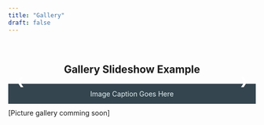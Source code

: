 ```yaml
---
title: "Gallery"
draft: false
---
```

<style>
/*body {
  font-family: Arial;
  margin: 0;
}
* {
  box-sizing: border-box;
}
------------------------------------------------------------------------------------------

*/
img {
  vertical-align: middle;
}
p {
  margin: .7em 0;
}
/* Position the image container (needed to position the left and right arrows) */
.container {
  position: relative;
}
/* Hide the images by default */
.mySlides {
  display: none;
}
/* Add a pointer when hovering over the thumbnail images */
.cursor {
  cursor: pointer;
}
/* Next & previous buttons */
.prev,
.next {
  cursor: pointer;
  position: absolute;
  top: 40%;
  width: auto;
  padding: 16px;
  margin-top: -50px;
  color: white;
  font-weight: bold;
  font-size: 20px;
  border-radius: 0 3px 3px 0;
  user-select: none;
  -webkit-user-select: none;
}
/* Position the "next button" to the right */
.next {
  right: 0;
  border-radius: 3px 0 0 3px;
}
/* On hover, add a black background color with a little bit see-through */
.prev:hover,
.next:hover {
  background-color: rgba(0, 0, 0, 0.8);
}
/* Number text (1/3 etc) */
.numbertext {
  color: #35454f;
  font-size: 15px;
  padding: 8px 12px;
  position: absolute;
  top: 0;
}
/* Container for image text */
.caption-container {
  text-align: center;
  background-color: #35454f;
  padding: 2px 16px;
  color: #e3f2f2;
}
.row:after {
  content: "";
  display: table;
  clear: both;
}
/* Six columns side by side */
.column {
  float: left;
  width: 16.66%;
}
/* Add a transparency effect for thumnbail images */
.demo {
  opacity: 0.6;
}
.active,
.demo:hover {
  opacity: 1;
}
</style>

<!-- create a better layout format with Hugo templating -->
<br>
<!--Slideshow Gallery exmp. - https://www.w3schools.com/howto/howto_js_slideshow_gallery.asp-->
<div class="container">
  <h2 style="text-align:center">Gallery Slideshow Example</h2>
  <div class="container">
    <div class="mySlides">
      <div class="numbertext">1 / 3</div>
      <img src="https://restauranthrgroup.com/wp-content/uploads/2019/06/video-placeholder-1024x576.png" style="width:100%">
    </div>
    <div class="mySlides">
      <div class="numbertext">2 / 3</div>
      <img src="https://roadmaptoprofit.com/wp-content/uploads/2018/10/video-placeholder.jpg" style="width:100%">
    </div>
    <div class="mySlides">
      <div class="numbertext">3 / 3</div>
      <img src="https://handsontek.net/images/SharePoint/Embed%20Stream/hero.png" style="width:100%">
    </div>
    <a class="prev" onclick="plusSlides(-1)">❮</a>
    <a class="next" onclick="plusSlides(1)">❯</a>
    <div class="caption-container">
      <p id="caption">Image Caption Goes Here</p>
    </div>
  </div>
</div>

<script>
let slideIndex = 1;
showSlides(slideIndex);

function plusSlides(n) {
  showSlides(slideIndex += n);
}

function currentSlide(n) {
  showSlides(slideIndex = n);
}

function showSlides(n) {
  let i;
  let slides = document.getElementsByClassName("mySlides");
  let dots = document.getElementsByClassName("demo");
  let captionText = document.getElementById("caption");
  if (n > slides.length) {slideIndex = 1}
  if (n < 1) {slideIndex = slides.length}
  for (i = 0; i < slides.length; i++) {
    slides[i].style.display = "none";
  }
  for (i = 0; i < dots.length; i++) {
    dots[i].className = dots[i].className.replace(" active", "");
  }
  slides[slideIndex-1].style.display = "block";
  dots[slideIndex-1].className += " active";
  captionText.innerHTML = dots[slideIndex-1].alt;
}
</script>
[Picture gallery comming soon]